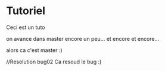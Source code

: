 # Tutoriel
Ceci est un tuto

on avance dans master
encore un peu...
et encore et encore...

alors ca c'est master :)

//Resolution bug02
Ca resoud le bug :)
